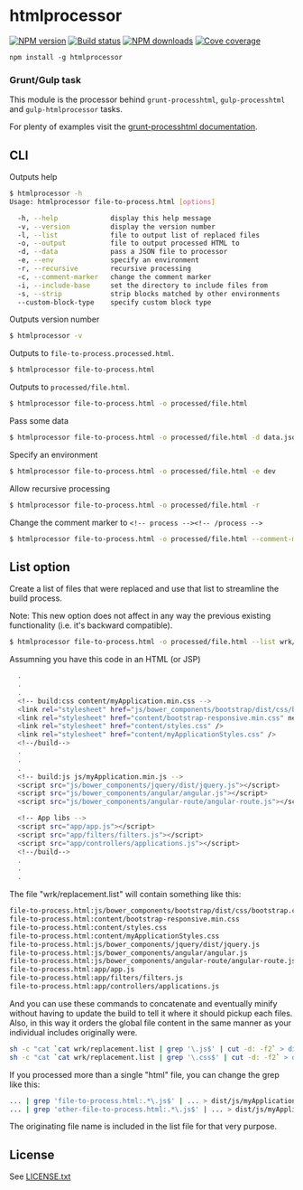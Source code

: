 # htmlprocessor

[![NPM version](https://img.shields.io/npm/v/htmlprocessor.svg)](https://www.npmjs.com/package/htmlprocessor)
[![Build status](https://travis-ci.org/dciccale/node-htmlprocessor.svg?branch=master)](https://travis-ci.org/dciccale/node-htmlprocessor)
[![NPM downloads](https://img.shields.io/npm/dm/htmlprocessor.svg)](https://www.npmjs.com/package/htmlprocessor)
[![Cove coverage](https://img.shields.io/coveralls/dciccale/node-htmlprocessor.svg)](https://coveralls.io/github/dciccale/node-htmlprocessor)


`npm install -g htmlprocessor`

### Grunt/Gulp task

This module is the processor behind `grunt-processhtml`, `gulp-processhtml` and `gulp-htmlprocessor` tasks.

For plenty of examples visit the [grunt-processhtml documentation](https://github.com/dciccale/grunt-processhtml#readme).

## CLI

Outputs help
```sh
$ htmlprocessor -h
Usage: htmlprocessor file-to-process.html [options]

  -h, --help             display this help message
  -v, --version          display the version number
  -l, --list             file to output list of replaced files
  -o, --output           file to output processed HTML to
  -d, --data             pass a JSON file to processor
  -e, --env              specify an environment
  -r, --recursive        recursive processing
  -c, --comment-marker   change the comment marker
  -i, --include-base     set the directory to include files from
  -s, --strip            strip blocks matched by other environments
  --custom-block-type    specify custom block type
```

Outputs version number
```sh
$ htmlprocessor -v
```

Outputs to `file-to-process.processed.html`.

```sh
$ htmlprocessor file-to-process.html
```

Outputs to `processed/file.html`.

```sh
$ htmlprocessor file-to-process.html -o processed/file.html
```

Pass some data

```sh
$ htmlprocessor file-to-process.html -o processed/file.html -d data.json
```

Specify an environment

```sh
$ htmlprocessor file-to-process.html -o processed/file.html -e dev
```

Allow recursive processing

```sh
$ htmlprocessor file-to-process.html -o processed/file.html -r
```

Change the comment marker to `<!-- process --><!-- /process -->`

```sh
$ htmlprocessor file-to-process.html -o processed/file.html --comment-marker process
```

## List option

Create a list of files that were replaced and use that list to streamline the build process.

Note: This new option does not affect in any way the previous existing functionality (i.e. it's backward compatible).

```sh
$ htmlprocessor file-to-process.html -o processed/file.html --list wrk/replacement.list
```

Assumning you have this code in an HTML (or JSP)

```sh
  .
  .
  .
  <!-- build:css content/myApplication.min.css -->
  <link rel="stylesheet" href="js/bower_components/bootstrap/dist/css/bootstrap.css" />
  <link rel="stylesheet" href="content/bootstrap-responsive.min.css" needed />
  <link rel="stylesheet" href="content/styles.css" />
  <link rel="stylesheet" href="content/myApplicationStyles.css" />
  <!--/build-->
  .
  .
  .
  <!-- build:js js/myApplication.min.js -->
  <script src="js/bower_components/jquery/dist/jquery.js"></script>
  <script src="js/bower_components/angular/angular.js"></script>
  <script src="js/bower_components/angular-route/angular-route.js"></script>

  <!-- App libs -->
  <script src="app/app.js"></script>
  <script src="app/filters/filters.js"></script>
  <script src="app/controllers/applications.js"></script>
  <!--/build-->
  .
  .
  .
```

The file "wrk/replacement.list" will contain something like this:

```sh
file-to-process.html:js/bower_components/bootstrap/dist/css/bootstrap.css
file-to-process.html:content/bootstrap-responsive.min.css
file-to-process.html:content/styles.css
file-to-process.html:content/myApplicationStyles.css
file-to-process.html:js/bower_components/jquery/dist/jquery.js
file-to-process.html:js/bower_components/angular/angular.js
file-to-process.html:js/bower_components/angular-route/angular-route.js
file-to-process.html:app/app.js
file-to-process.html:app/filters/filters.js
file-to-process.html:app/controllers/applications.js
```

And you can use these commands to concatenate and eventually minify without having to update the build to tell
it where it should pickup each files. Also, in this way it orders the global file content in the same manner
as your individual includes originally were.

```sh
sh -c "cat `cat wrk/replacement.list | grep '\.js$' | cut -d: -f2` > dist/js/myApplication.js"
sh -c "cat `cat wrk/replacement.list | grep '\.css$' | cut -d: -f2` > dist/css/myApplication.css"
```

If you processed more than a single "html" file, you can change the grep like this:

```sh
... | grep 'file-to-process.html:.*\.js$' | ... > dist/js/myApplication.js
... | grep 'other-file-to-process.html:.*\.js$' | ... > dist/js/myApplicationOther.js
```

The originating file name is included in the list file for that very purpose.

## License
See [LICENSE.txt](https://raw.github.com/dciccale/node-htmlprocessor/master/LICENSE-MIT)
